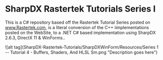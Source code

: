 # SharpDX Rastertek Tutorials Series I
This is a C# repository based off the Rastertek Tutorial Series posted on www.Rastertek.com, is a literal conversion of the C++ iimplementations posted on the WebSite, to a .NET C# based implementation using SharpDX 2.6.3, DirectX 11 &amp; WinForms..

![alt tag](SharpDX-Rastertek-Tutorials/SharpDXWinForm/Resources/Series 1 -- Tutorial 4 - Buffers, Shaders, And HLSL Sm.png "Description goes here")

